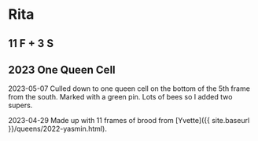 # Rita

## 11 F + 3 S

## 2023 One Queen Cell

2023-05-07 Culled down to one queen cell on the bottom of the 5th frame from the south.  Marked with a green pin.  Lots of bees so I added two supers.

2023-04-29 Made up with 11 frames of brood from [Yvette]({{ site.baseurl }}/queens/2022-yasmin.html).
